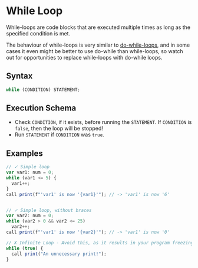 # While Loop

While-loops are code blocks that are executed multiple times as long as the specified condition is met.

The behaviour of while-loops is very similar to [do-while-loops](./do-while-loop.html), and in some cases
it even might be better to use do-while than while-loops, so watch out for opportunities to replace
while-loops with do-while loops.

## Syntax

```ts
while (CONDITION) STATEMENT;
```

## Execution Schema

- Check `CONDITION`, if it exists, before running the `STATEMENT`. If `CONDITION` is `false`, then the loop will be stopped!
- Run `STATEMENT` if `CONDITION` was `true`.

## Examples

```ts
// ✓ Simple loop
var var1: num = 0;
while (var1 <= 5) {
  var1++;
}
call print(f"'var1' is now '{var1}'"); // -> 'var1' is now '6'


// ✓ Simple loop, without braces
var var2: num = 0;
while (var2 > 0 && var2 <= 25)
  var2++;
call print(f"'var1' is now '{var2}'"); // -> 'var1' is now '0'

// X Infinite Loop - Avoid this, as it results in your program freezing/running forever
while (true) {
  call print("An unnecessary print!");
}
```
